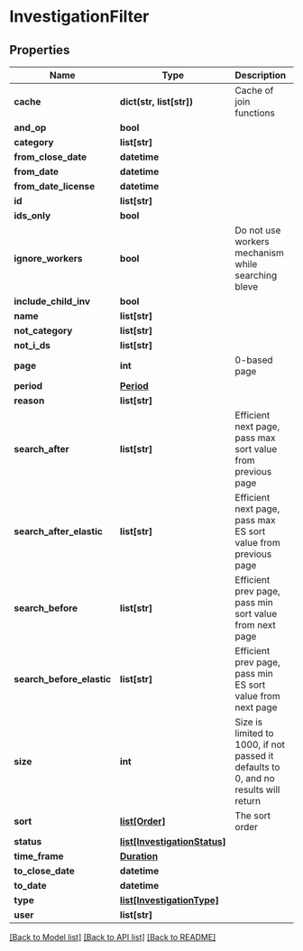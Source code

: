 # InvestigationFilter

## Properties
Name | Type | Description | Notes
------------ | ------------- | ------------- | -------------
**cache** | **dict(str, list[str])** | Cache of join functions | [optional] 
**and_op** | **bool** |  | [optional] 
**category** | **list[str]** |  | [optional] 
**from_close_date** | **datetime** |  | [optional] 
**from_date** | **datetime** |  | [optional] 
**from_date_license** | **datetime** |  | [optional] 
**id** | **list[str]** |  | [optional] 
**ids_only** | **bool** |  | [optional] 
**ignore_workers** | **bool** | Do not use workers mechanism while searching bleve | [optional] 
**include_child_inv** | **bool** |  | [optional] 
**name** | **list[str]** |  | [optional] 
**not_category** | **list[str]** |  | [optional] 
**not_i_ds** | **list[str]** |  | [optional] 
**page** | **int** | 0-based page | [optional] 
**period** | [**Period**](Period.md) |  | [optional] 
**reason** | **list[str]** |  | [optional] 
**search_after** | **list[str]** | Efficient next page, pass max sort value from previous page | [optional] 
**search_after_elastic** | **list[str]** | Efficient next page, pass max ES sort value from previous page | [optional] 
**search_before** | **list[str]** | Efficient prev page, pass min sort value from next page | [optional] 
**search_before_elastic** | **list[str]** | Efficient prev page, pass min ES sort value from next page | [optional] 
**size** | **int** | Size is limited to 1000, if not passed it defaults to 0, and no results will return | [optional] 
**sort** | [**list[Order]**](Order.md) | The sort order | [optional] 
**status** | [**list[InvestigationStatus]**](InvestigationStatus.md) |  | [optional] 
**time_frame** | [**Duration**](Duration.md) |  | [optional] 
**to_close_date** | **datetime** |  | [optional] 
**to_date** | **datetime** |  | [optional] 
**type** | [**list[InvestigationType]**](InvestigationType.md) |  | [optional] 
**user** | **list[str]** |  | [optional] 

[[Back to Model list]](README.md#documentation-for-models) [[Back to API list]](README.md#documentation-for-api-endpoints) [[Back to README]](README.md)


